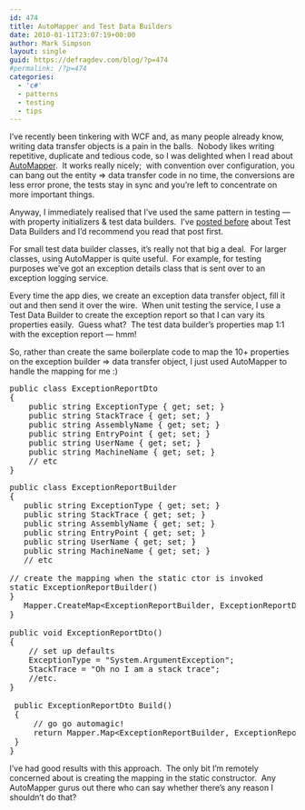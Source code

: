 ```yaml
---
id: 474
title: AutoMapper and Test Data Builders
date: 2010-01-11T23:07:19+00:00
author: Mark Simpson
layout: single
guid: https://defragdev.com/blog/?p=474
#permalink: /?p=474
categories:
  - 'c#'
  - patterns
  - testing
  - tips
---
```

I&#8217;ve recently been tinkering with WCF and, as many people already know, writing data transfer objects is a pain in the balls.  Nobody likes writing repetitive, duplicate and tedious code, so I was delighted when I read about [AutoMapper](http://www.codeplex.com/AutoMapper).  It works really nicely;  with convention over configuration, you can bang out the entity => data transfer code in no time, the conversions are less error prone, the tests stay in sync and you&#8217;re left to concentrate on more important things.

Anyway, I immediately realised that I&#8217;ve used the same pattern in testing &#8212; with property initializers & test data builders.  I&#8217;ve [posted before](?p=147) about Test Data Builders and I&#8217;d recommend you read that post first.

For small test data builder classes, it&#8217;s really not that big a deal.  For larger classes, using AutoMapper is quite useful.  For example, for testing purposes we&#8217;ve got an exception details class that is sent over to an exception logging service.

Every time the app dies, we create an exception data transfer object, fill it out and then send it over the wire.  When unit testing the service, I use a Test Data Builder to create the exception report so that I can vary its properties easily.  Guess what?  The test data builder&#8217;s properties map 1:1 with the exception report &#8212; hmm!

So, rather than create the same boilerplate code to map the 10+ properties on the exception builder => data transfer object, I just used AutoMapper to handle the mapping for me :)

<pre>public class ExceptionReportDto
{
    public string ExceptionType { get; set; }
    public string StackTrace { get; set; }
    public string AssemblyName { get; set; }
    public string EntryPoint { get; set; }
    public string UserName { get; set; }
    public string MachineName { get; set; }
    // etc
}</pre>

<pre>public class ExceptionReportBuilder
{
   public string ExceptionType { get; set; }
   public string StackTrace { get; set; }
   public string AssemblyName { get; set; }
   public string EntryPoint { get; set; }
   public string UserName { get; set; }
   public string MachineName { get; set; }
   // etc

// create the mapping when the static ctor is invoked
static ExceptionReportBuilder()
}
   Mapper.CreateMap&lt;ExceptionReportBuilder, ExceptionReportDto&gt;();
}

public void ExceptionReportDto()
{
    // set up defaults
    ExceptionType = "System.ArgumentException";
    StackTrace = "Oh no I am a stack trace";
    //etc.
}

 public ExceptionReportDto Build()
 {
     // go go automagic!
     return Mapper.Map&lt;ExceptionReportBuilder, ExceptionReportDto&gt;(this);
 }
}</pre>

I&#8217;ve had good results with this approach.  The only bit I&#8217;m remotely concerned about is creating the mapping in the static constructor.  Any AutoMapper gurus out there who can say whether there&#8217;s any reason I shouldn&#8217;t do that?